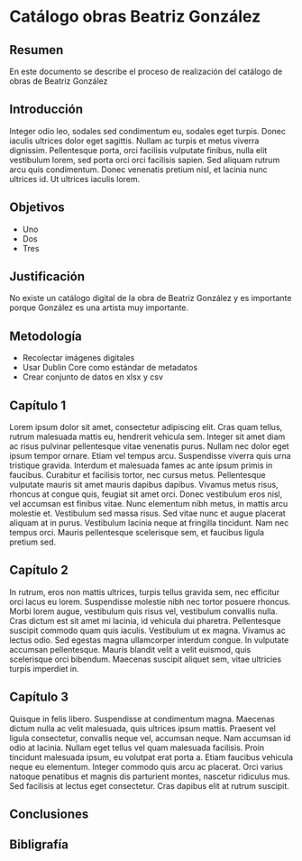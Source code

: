 # Catálogo obras Beatriz González

## Resumen

En este documento se describe el proceso de realización del catálogo de obras de Beatriz González

## Introducción

Integer odio leo, sodales sed condimentum eu, sodales eget turpis. Donec iaculis ultrices dolor eget sagittis. Nullam ac turpis et metus viverra dignissim. Pellentesque porta, orci facilisis vulputate finibus, nulla elit vestibulum lorem, sed porta orci orci facilisis sapien. Sed aliquam rutrum arcu quis condimentum. Donec venenatis pretium nisl, et lacinia nunc ultrices id. Ut ultrices iaculis lorem.


## Objetivos

- Uno
- Dos
- Tres

## Justificación

No existe un catálogo digital de la obra de Beatriz González y es importante porque González es una artista muy importante.
## Metodología

- Recolectar imágenes digitales
- Usar Dublin Core como estándar de metadatos
- Crear conjunto de datos en xlsx y csv
## Capítulo 1

Lorem ipsum dolor sit amet, consectetur adipiscing elit. Cras quam tellus, rutrum malesuada mattis eu, hendrerit vehicula sem. Integer sit amet diam ac risus pulvinar pellentesque vitae venenatis purus. Nullam nec dolor eget ipsum tempor ornare. Etiam vel tempus arcu. Suspendisse viverra quis urna tristique gravida. Interdum et malesuada fames ac ante ipsum primis in faucibus. Curabitur et facilisis tortor, nec cursus metus. Pellentesque vulputate mauris sit amet mauris dapibus dapibus. Vivamus metus risus, rhoncus at congue quis, feugiat sit amet orci. Donec vestibulum eros nisl, vel accumsan est finibus vitae. Nunc elementum nibh metus, in mattis arcu molestie et. Vestibulum sed massa risus. Sed vitae nunc et augue placerat aliquam at in purus. Vestibulum lacinia neque at fringilla tincidunt. Nam nec tempus orci. Mauris pellentesque scelerisque sem, et faucibus ligula pretium sed.
## Capítulo 2

In rutrum, eros non mattis ultrices, turpis tellus gravida sem, nec efficitur orci lacus eu lorem. Suspendisse molestie nibh nec tortor posuere rhoncus. Morbi lorem augue, vestibulum quis risus vel, vestibulum convallis nulla. Cras dictum est sit amet mi lacinia, id vehicula dui pharetra. Pellentesque suscipit commodo quam quis iaculis. Vestibulum ut ex magna. Vivamus ac lectus odio. Sed egestas magna ullamcorper interdum congue. In vulputate accumsan pellentesque. Mauris blandit velit a velit euismod, quis scelerisque orci bibendum. Maecenas suscipit aliquet sem, vitae ultricies turpis imperdiet in.

## Capítulo 3

Quisque in felis libero. Suspendisse at condimentum magna. Maecenas dictum nulla ac velit malesuada, quis ultrices ipsum mattis. Praesent vel ligula consectetur, convallis neque vel, accumsan neque. Nam accumsan id odio at lacinia. Nullam eget tellus vel quam malesuada facilisis. Proin tincidunt malesuada ipsum, eu volutpat erat porta a. Etiam faucibus vehicula neque eu elementum. Integer commodo quis arcu ac placerat. Orci varius natoque penatibus et magnis dis parturient montes, nascetur ridiculus mus. Sed facilisis at lectus eget consectetur. Cras dapibus elit at rutrum suscipit.


## Conclusiones

## Bibligrafía